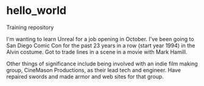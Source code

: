 # hello_world
Training repository

I'm wanting to learn Unreal for a job opening in October.  I've been going to San Diego Comic Con for the past 23 years in a row (start year 1994) in the Alvin costume.  Got to trade lines in a scene in a movie with Mark Hamill.

Other things of significance include being involved with an indie film making group, CineMason Productions, as their lead tech and engineer.  Have repaired swords and made armor and web sites for that group.  
